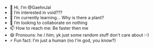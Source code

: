 - 👋 Hi, I’m @GaehnJal
- 👀 I’m interested in void???
- 🌱 I’m currently learning... Why is there a plant?
- 💞️ I’m looking to collaborate on nothing
- 📫 How to reach me: Be faster then me
- 😄 Pronouns: he / him; yk just some random stuff don't care about :-)
- ⚡ Fun fact: I'm just a human (no I'm god, you know?)

<!---
GaehnJal/GaehnJal is a ✨ special ✨ repository because its `README.md` (this file) appears on your GitHub profile.
You can click the Preview link to take a look at your changes.
--->
